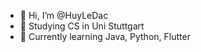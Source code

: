 - 👋 Hi, I’m @HuyLeDac
- 👀 Studying CS in Uni Stuttgart
- 🌱 Currently learning Java, Python, Flutter

<!---
HuyLeDac/HuyLeDac is a ✨ special ✨ repository because its `README.md` (this file) appears on your GitHub profile.
You can click the Preview link to take a look at your changes.
--->
